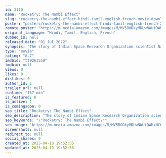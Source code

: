 ```yaml
---
id: 3110
name: "Rocketry: The Nambi Effect"
slug: "rocketry-the-nambi-effect-hindi-tamil-english-french-movie-download"
poster: "posters/rocketry-the-nambi-effect-hindi-tamil-english-french-2022.jpg"
remote_poster: "https://m.media-amazon.com/images/M/MV5BODkyMDUwNWUtOWMxNC00YWZlLWE4MjAtNDZjYTgyN2VmOGJhXkEyXkFqcGc@._V1_SX300.jpg"
original_language: "Hindi, Tamil, English, French"
dubbed_in: null
released_date: "01 Jul 2022"
synopsis: "The story of Indian Space Research Organization scientist Nambi Narayanan, who was framed for being a spy and arrested in 1994."
type: "movie"
rating: "8.7"
imdbid: "tt9263550"
tmdbid: null
views: 0
likes: 0
dislikes: 0
author_id: 1
trailer_url: null
runtime: "157 min"
is_featured: 0
is_active: 1
is_comingsoon: 0
seo_title: "Rocketry: The Nambi Effect"
seo_description: "The story of Indian Space Research Organization scientist Nambi Narayanan, who was framed for being a spy and arrested in 1994."
seo_keywords: "\"Rocketry: The Nambi Effect\""
seo_image: "https://m.media-amazon.com/images/M/MV5BODkyMDUwNWUtOWMxNC00YWZlLWE4MjAtNDZjYTgyN2VmOGJhXkEyXkFqcGc@._V1_SX300.jpg"
screenshots: null
redirect_to: null
social_shares: 0
created_at: 2025-04-10 19:52:56
updated_at: 2025-04-10 19:52:56
---
```


